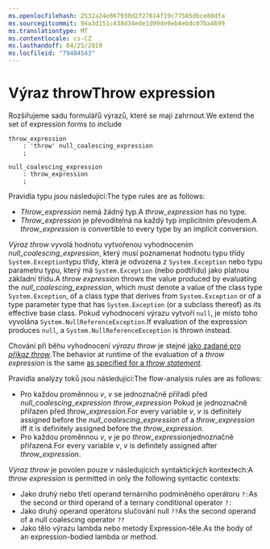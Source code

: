 ```yaml
---
ms.openlocfilehash: 2532a24e867930d2f27614f19c77585dbce80dfa
ms.sourcegitcommit: 94a3d151c438d34ede1d99de9eb4ebdc07ba4699
ms.translationtype: MT
ms.contentlocale: cs-CZ
ms.lasthandoff: 04/25/2019
ms.locfileid: "79484543"
---
```

# <a name="throw-expression"></a><span data-ttu-id="32e1c-101">Výraz throw</span><span class="sxs-lookup"><span data-stu-id="32e1c-101">Throw expression</span></span>

<span data-ttu-id="32e1c-102">Rozšiřujeme sadu formulářů výrazů, které se mají zahrnout.</span><span class="sxs-lookup"><span data-stu-id="32e1c-102">We extend the set of expression forms to include</span></span>

```antlr
throw_expression
    : 'throw' null_coalescing_expression
    ;

null_coalescing_expression
    : throw_expression
    ;
```

<span data-ttu-id="32e1c-103">Pravidla typu jsou následující:</span><span class="sxs-lookup"><span data-stu-id="32e1c-103">The type rules are as follows:</span></span>

- <span data-ttu-id="32e1c-104">*Throw_expression* nemá žádný typ.</span><span class="sxs-lookup"><span data-stu-id="32e1c-104">A *throw_expression* has no type.</span></span>
- <span data-ttu-id="32e1c-105">*Throw_expression* je převoditelná na každý typ implicitním převodem.</span><span class="sxs-lookup"><span data-stu-id="32e1c-105">A *throw_expression* is convertible to every type by an implicit conversion.</span></span>

<span data-ttu-id="32e1c-106">*Výraz throw* vyvolá hodnotu vytvořenou vyhodnocením *null_coalescing_expression*, který musí poznamenat hodnotu typu třídy `System.Exception`typu třídy, která je odvozena z `System.Exception` nebo typu parametru typu, který má `System.Exception` (nebo podtřídu) jako platnou základní třídu.</span><span class="sxs-lookup"><span data-stu-id="32e1c-106">A *throw expression* throws the value produced by evaluating the *null_coalescing_expression*, which must denote a value of the class type `System.Exception`, of a class type that derives from `System.Exception` or of a type parameter type that has `System.Exception` (or a subclass thereof) as its effective base class.</span></span> <span data-ttu-id="32e1c-107">Pokud vyhodnocení výrazu vytvoří `null`, je místo toho vyvolána `System.NullReferenceException`.</span><span class="sxs-lookup"><span data-stu-id="32e1c-107">If evaluation of the expression produces `null`, a `System.NullReferenceException` is thrown instead.</span></span>

<span data-ttu-id="32e1c-108">Chování při běhu vyhodnocení *výrazu throw* je stejné [jako zadané pro *příkaz throw*](../../spec/statements.md#the-throw-statement).</span><span class="sxs-lookup"><span data-stu-id="32e1c-108">The behavior at runtime of the evaluation of a *throw expression* is the same [as specified for a *throw statement*](../../spec/statements.md#the-throw-statement).</span></span>

<span data-ttu-id="32e1c-109">Pravidla analýzy toků jsou následující:</span><span class="sxs-lookup"><span data-stu-id="32e1c-109">The flow-analysis rules are as follows:</span></span>

- <span data-ttu-id="32e1c-110">Pro každou proměnnou *v*, *v* se jednoznačně přiřadí před *null_coalescing_expression* *throw_expression* Pokud je jednoznačně přiřazen před *throw_expression*.</span><span class="sxs-lookup"><span data-stu-id="32e1c-110">For every variable *v*, *v* is definitely assigned before the *null_coalescing_expression* of a *throw_expression* iff it is definitely assigned before the *throw_expression*.</span></span>
- <span data-ttu-id="32e1c-111">Pro každou proměnnou *v*, *v* je po *throw_expression*jednoznačně přiřazená.</span><span class="sxs-lookup"><span data-stu-id="32e1c-111">For every variable *v*, *v* is definitely assigned after *throw_expression*.</span></span>

<span data-ttu-id="32e1c-112">*Výraz throw* je povolen pouze v následujících syntaktických kontextech:</span><span class="sxs-lookup"><span data-stu-id="32e1c-112">A *throw expression* is permitted in only the following syntactic contexts:</span></span>
- <span data-ttu-id="32e1c-113">Jako druhý nebo třetí operand ternárního podmíněného operátoru `?:`</span><span class="sxs-lookup"><span data-stu-id="32e1c-113">As the second or third operand of a ternary conditional operator `?:`</span></span>
- <span data-ttu-id="32e1c-114">Jako druhý operand operátoru slučování null `??`</span><span class="sxs-lookup"><span data-stu-id="32e1c-114">As the second operand of a null coalescing operator `??`</span></span>
- <span data-ttu-id="32e1c-115">Jako tělo výrazu lambda nebo metody Expression-těle.</span><span class="sxs-lookup"><span data-stu-id="32e1c-115">As the body of an expression-bodied lambda or method.</span></span>
